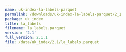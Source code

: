 ```yaml
---
name: uk-index-la-labels-parquet
permalink: /downloads/uk-index-la-labels-parquet/2_1
package: uk_index
title: la_labels
filename: la_labels.parquet
version: '2.1'
full_version: 2.1.1
file: /data/uk_index/2.1/la_labels.parquet
---
```

